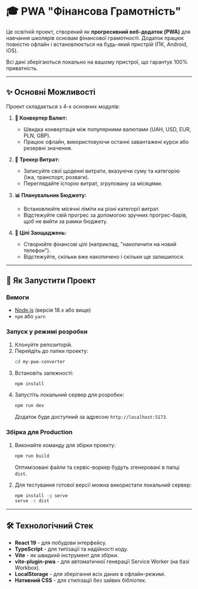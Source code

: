 # 🎓 PWA "Фінансова Грамотність"

Це освітній проект, створений як **прогресивний веб-додаток (PWA)** для навчання школярів основам фінансової грамотності. Додаток працює повністю офлайн і встановлюється на будь-який пристрій (ПК, Android, iOS).

Всі дані зберігаються локально на вашому пристрої, що гарантує 100% приватність.

---

## ✨ Основні Можливості

Проект складається з 4-х основних модулів:

1.  **💸 Конвертер Валют:**
    *   Швидка конвертація між популярними валютами (UAH, USD, EUR, PLN, GBP).
    *   Працює офлайн, використовуючи останні завантажені курси або резервні значення.

2.  **📝 Трекер Витрат:**
    *   Записуйте свої щоденні витрати, вказуючи суму та категорію (їжа, транспорт, розваги).
    *   Переглядайте історію витрат, згруповану за місяцями.

3.  **📊 Планувальник Бюджету:**
    *   Встановлюйте місячні ліміти на різні категорії витрат.
    *   Відстежуйте свій прогрес за допомогою зручних прогрес-барів, щоб не вийти за рамки бюджету.

4.  **🎯 Цілі Заощаджень:**
    *   Створюйте фінансові цілі (наприклад, "накопичити на новий телефон").
    *   Відстежуйте, скільки вже накопичено і скільки ще залишилося.

---

## 🚀 Як Запустити Проект

### Вимоги
- [Node.js](https://nodejs.org/) (версія 18.x або вище)
- `npm` або `yarn`

### Запуск у режимі розробки
1.  Клонуйте репозиторій.
2.  Перейдіть до папки проекту:
    ```bash
    cd my-pwa-converter
    ```
3.  Встановіть залежності:
    ```bash
    npm install
    ```
4.  Запустіть локальний сервер для розробки:
    ```bash
    npm run dev
    ```
    Додаток буде доступний за адресою `http://localhost:5173`.

### Збірка для Production
1.  Виконайте команду для збірки проекту:
    ```bash
    npm run build
    ```
    Оптимізовані файли та сервіс-воркер будуть згенеровані в папці `dist`.

2.  Для тестування готової версії можна використати локальний сервер:
    ```bash
    npm install -g serve
    serve -s dist
    ```

---

## 🛠️ Технологічний Стек

- **React 19** - для побудови інтерфейсу.
- **TypeScript** - для типізації та надійності коду.
- **Vite** - як швидкий інструмент для збірки.
- **vite-plugin-pwa** - для автоматичної генерації Service Worker (на базі Workbox).
- **LocalStorage** - для зберігання всіх даних в офлайн-режимі.
- **Нативний CSS** - для стилізації без зайвих бібліотек.
